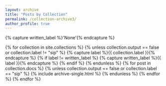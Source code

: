 ```yaml
---
layout: archive
title: "Posts by Collection"
permalink: /collection-archive3/
author_profile: true
---
```


{% capture written_label %}'None'{% endcapture %}

{% for collection in site.collections %}
  {% unless collection.output == false or collection.label != "sip" %}
    {% capture label %}{{ collection.label }}{% endcapture %}
    {% if label != written_label %}
    {% capture written_label %}{{ label }}{% endcapture %}
    {% endif %}
  {% endunless %}
  {% for post in collection.docs %}
    {% unless collection.output == false or collection.label == "sip" %}
      {% include archive-single.html %}
    {% endunless %}
  {% endfor %}
{% endfor %}
